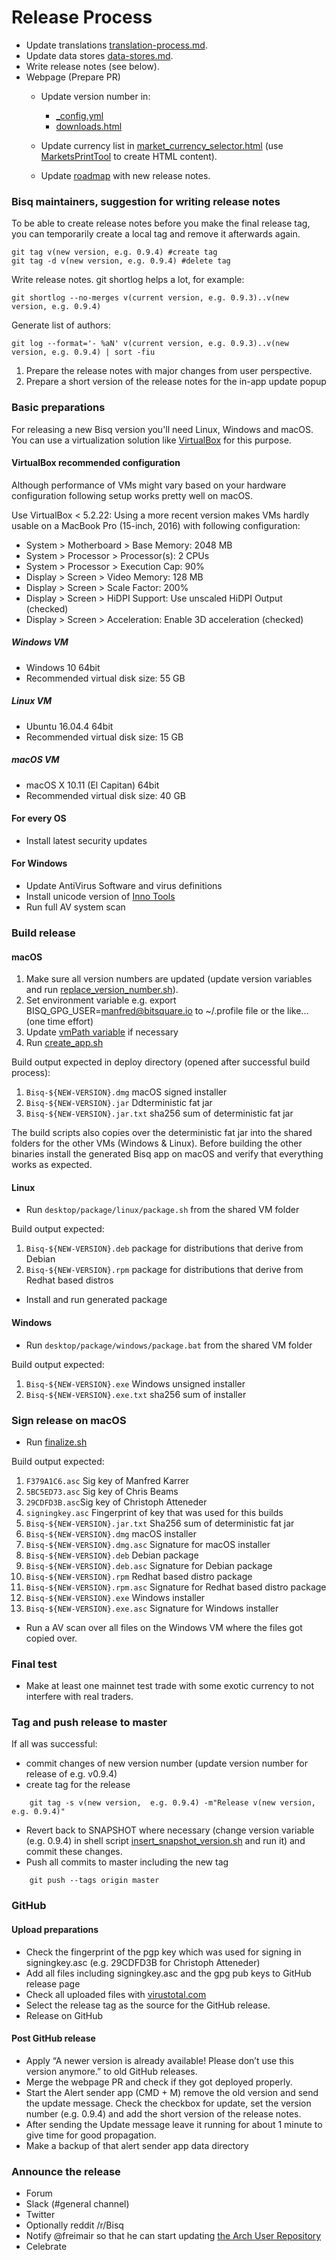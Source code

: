 # Release Process

* Update translations [translation-process.md](translation-process.md#synchronising-translations).
* Update data stores [data-stores.md](data-stores.md#update-stores).
* Write release notes (see below).
* Webpage (Prepare PR)
    * Update version number in:
        * [_config.yml](https://github.com/bisq-network/bisq-website/blob/master/_config.yml)
        * [downloads.html](https://github.com/bisq-network/bisq-website/blob/master/downloads.html)
      
    * Update currency list in [market_currency_selector.html](https://github.com/bisq-network/bisq-website/blob/master/_includes/market_currency_selector.html) (use [MarketsPrintTool](https://github.com/bisq-network/bisq/blob/master/desktop/src/test/java/bisq/desktop/MarketsPrintTool.java)
    to create HTML content).
    * Update [roadmap](https://github.com/bisq-network/bisq-website/blob/master/roadmap.md) with new release notes.
      

### Bisq maintainers, suggestion for writing release notes
To be able to create release notes before you make the final release tag, you can temporarily create a local tag and
remove it afterwards again.

    git tag v(new version, e.g. 0.9.4) #create tag
    git tag -d v(new version, e.g. 0.9.4) #delete tag

Write release notes. git shortlog helps a lot, for example:

    git shortlog --no-merges v(current version, e.g. 0.9.3)..v(new version, e.g. 0.9.4)

Generate list of authors:

    git log --format='- %aN' v(current version, e.g. 0.9.3)..v(new version, e.g. 0.9.4) | sort -fiu
    
1. Prepare the release notes with major changes from user perspective.
2. Prepare a short version of the release notes for the in-app update popup

### Basic preparations
For releasing a new Bisq version you'll need Linux, Windows and macOS.
You can use a virtualization solution like [VirtualBox](https://www.virtualbox.org/wiki/Downloads) for this purpose.

#### VirtualBox recommended configuration
Although performance of VMs might vary based on your hardware configuration following setup works pretty well on macOS.

Use VirtualBox < 5.2.22: Using a more recent version makes VMs hardly usable on a MacBook Pro (15-inch, 2016)
with following configuration:
  * System > Motherboard > Base Memory: 2048 MB
  * System > Processor > Processor(s): 2 CPUs
  * System > Processor > Execution Cap: 90%
  * Display > Screen > Video Memory: 128 MB
  * Display > Screen > Scale Factor: 200%
  * Display > Screen > HiDPI Support: Use unscaled HiDPI Output (checked)
  * Display > Screen > Acceleration: Enable 3D acceleration (checked)

##### Windows VM
* Windows 10 64bit
* Recommended virtual disk size: 55 GB

##### Linux VM
* Ubuntu 16.04.4 64bit
* Recommended virtual disk size: 15 GB

##### macOS VM
* macOS X 10.11 (El Capitan) 64bit
* Recommended virtual disk size: 40 GB

#### For every OS

* Install latest security updates

#### For Windows

* Update AntiVirus Software and virus definitions
* Install unicode version of [Inno Tools](http://www.jrsoftware.org/isdl.php)
* Run full AV system scan

### Build release

#### macOS

1. Make sure all version numbers are updated (update version variables and run [replace_version_number.sh](https://github.com/bisq-network/bisq/blob/master/bisq/desktop/package/macosx/replace_version_number.sh)).
2. Set environment variable e.g. export BISQ_GPG_USER=manfred@bitsquare.io to ~/.profile file or the like... (one time effort)
3. Update [vmPath variable](https://github.com/bisq-network/bisq/blob/b4b5d0bb12c36afbe1aa6611dd8451378df6db8c/desktop/package/macosx/create_app.sh#L42) if necessary
4. Run [create_app.sh](https://github.com/bisq-network/bisq/blob/master/desktop/package/macosx/create_app.sh)

Build output expected in deploy directory (opened after successful build process):
  
  1. `Bisq-${NEW-VERSION}.dmg` macOS signed installer 
  2. `Bisq-${NEW-VERSION}.jar` Ddterministic fat jar 
  3. `Bisq-${NEW-VERSION}.jar.txt` sha256 sum of deterministic fat jar 
  
The build scripts also copies over the deterministic fat jar into the shared folders for the other VMs (Windows & Linux).
Before building the other binaries install the generated Bisq app on macOS and verify that everything works as expected.

#### Linux

* Run `desktop/package/linux/package.sh` from the shared VM folder

Build output expected:
  
  1. `Bisq-${NEW-VERSION}.deb` package for distributions that derive from Debian 
  2. `Bisq-${NEW-VERSION}.rpm` package for distributions that derive from Redhat based distros

* Install and run generated package

#### Windows

* Run `desktop/package/windows/package.bat` from the shared VM folder

Build output expected:
  
  1. `Bisq-${NEW-VERSION}.exe` Windows unsigned installer 
  2. `Bisq-${NEW-VERSION}.exe.txt` sha256 sum of installer

### Sign release on macOS

* Run [finalize.sh](https://github.com/bisq-network/bisq/blob/master/bisq/desktop/package/macosx/finalize.sh)

Build output expected:

  1. `F379A1C6.asc` Sig key of Manfred Karrer 
  2. `5BC5ED73.asc` Sig key of Chris Beams 
  3. `29CDFD3B.asc`Sig key of Christoph Atteneder 
  4. `signingkey.asc` Fingerprint of key that was used for this builds 
  5. `Bisq-${NEW-VERSION}.jar.txt` Sha256 sum of deterministic fat jar
  6. `Bisq-${NEW-VERSION}.dmg` macOS installer
  7. `Bisq-${NEW-VERSION}.dmg.asc` Signature for macOS installer
  8. `Bisq-${NEW-VERSION}.deb` Debian package
  9. `Bisq-${NEW-VERSION}.deb.asc` Signature for Debian package
  10. `Bisq-${NEW-VERSION}.rpm` Redhat based distro package
  11. `Bisq-${NEW-VERSION}.rpm.asc` Signature for Redhat based distro package
  12. `Bisq-${NEW-VERSION}.exe` Windows installer
  13. `Bisq-${NEW-VERSION}.exe.asc` Signature for Windows installer
  
 * Run a AV scan over all files on the Windows VM where the files got copied over.
 
### Final test
 
 * Make at least one mainnet test trade with some exotic currency to not interfere with real traders.
 
### Tag and push release to master

If all was successful: 

 * commit changes of new version number (update version number for release of e.g. v0.9.4)
 * create tag for the release
```
    git tag -s v(new version,  e.g. 0.9.4) -m"Release v(new version, e.g. 0.9.4)"
```
 * Revert back to SNAPSHOT where necessary (change version variable (e.g. 0.9.4) in shell script [insert_snapshot_version.sh](https://github.com/bisq-network/bisq/blob/master/desktop/package/macosx/insert_snapshot_version.sh) and run it) and commit these changes.
 * Push all commits to master including the new tag
```
    git push --tags origin master
```

### GitHub

#### Upload preparations

 * Check the fingerprint of the pgp key which was used for signing in signingkey.asc (e.g. 29CDFD3B for Christoph Atteneder)
 * Add all files including signingkey.asc and the gpg pub keys to GitHub release page
 * Check all uploaded files with [virustotal.com](https://www.virustotal.com)
 * Select the release tag as the source for the GitHub release.
 * Release on GitHub

#### Post GitHub release
 * Apply “A newer version is already available! Please don’t use this version anymore.” to old GitHub releases.
 * Merge the webpage PR and check if they got deployed properly.
 * Start the Alert sender app (CMD + M)  remove the old version and send the update message. 
 Check the checkbox for update, set the version number (e.g. 0.9.4) and add the short version of the release notes.
 * After sending the Update message leave it running for about 1 minute to give time for good propagation.
 * Make a backup of that alert sender app data directory

### Announce the release

  * Forum
  * Slack (#general channel)
  * Twitter
  * Optionally reddit /r/Bisq
  * Notify @freimair so that he can start updating [the Arch User Repository](https://aur.archlinux.org/cgit/aur.git/tree/PKGBUILD?h=bisq-git)
  * Celebrate
